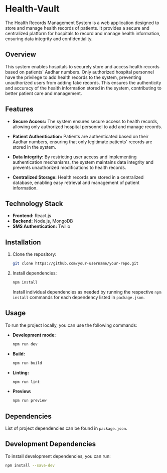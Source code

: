 # Health-Vault

The Health Records Management System is a web application designed to store and manage health records of patients. It provides a secure and centralized platform for hospitals to record and manage health information, ensuring data integrity and confidentiality.

## Overview

This system enables hospitals to securely store and access health records based on patients' Aadhar numbers. Only authorized hospital personnel have the privilege to add health records to the system, preventing unauthorized users from adding fake records. This ensures the authenticity and accuracy of the health information stored in the system, contributing to better patient care and management.

## Features

- **Secure Access:** The system ensures secure access to health records, allowing only authorized hospital personnel to add and manage records.
  
- **Patient Authentication:** Patients are authenticated based on their Aadhar numbers, ensuring that only legitimate patients' records are stored in the system.

- **Data Integrity:** By restricting user access and implementing authentication mechanisms, the system maintains data integrity and prevents unauthorized modifications to health records.

- **Centralized Storage:** Health records are stored in a centralized database, enabling easy retrieval and management of patient information.

## Technology Stack

- **Frontend:** React.js
- **Backend:** Node.js, MongoDB
- **SMS Authentication:** Twilio

## Installation

1. Clone the repository:

    ```bash
    git clone https://github.com/your-username/your-repo.git
    ```

2. Install dependencies:

    ```bash
    npm install
    ```

    Install individual dependencies as needed by running the respective `npm install` commands for each dependency listed in `package.json`.

## Usage

To run the project locally, you can use the following commands:

- **Development mode:**

    ```bash
    npm run dev
    ```

- **Build:**

    ```bash
    npm run build
    ```

- **Linting:**

    ```bash
    npm run lint
    ```

- **Preview:**

    ```bash
    npm run preview
    ```

## Dependencies

List of project dependencies can be found in `package.json`.

## Development Dependencies

To install development dependencies, you can run:

```bash
npm install --save-dev
